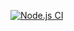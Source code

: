 [![Node.js CI](https://github.com/lasity34/waiter_webapp/actions/workflows/node.js.yml/badge.svg)](https://github.com/lasity34/waiter_webapp/actions/workflows/node.js.yml)